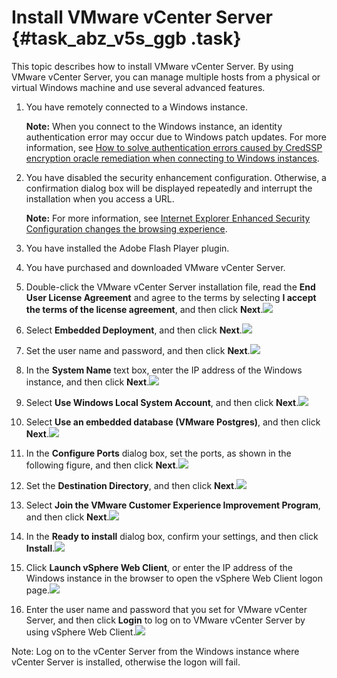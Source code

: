 # Install VMware vCenter Server {#task_abz_v5s_ggb .task}

This topic describes how to install VMware vCenter Server. By using VMware vCenter Server, you can manage multiple hosts from a physical or virtual Windows machine and use several advanced features.

1.  You have remotely connected to a Windows instance.

    **Note:** When you connect to the Windows instance, an identity authentication error may occur due to Windows patch updates. For more information, see [How to solve authentication errors caused by CredSSP encryption oracle remediation when connecting to Windows instances](https://www.alibabacloud.com/help/faq-detail/71931.htm).

2.  You have disabled the security enhancement configuration. Otherwise, a confirmation dialog box will be displayed repeatedly and interrupt the installation when you access a URL.

    **Note:** For more information, see [Internet Explorer Enhanced Security Configuration changes the browsing experience](https://support.microsoft.com/en-us/help/815141/internet-explorer-enhanced-security-configuration-changes-the-browsing).

3.  You have installed the Adobe Flash Player plugin.
4.  You have purchased and downloaded VMware vCenter Server.

1.   Double-click the VMware vCenter Server installation file, read the **End User License Agreement** and agree to the terms by selecting **I accept the terms of the license agreement**, and then click **Next**.![](http://static-aliyun-doc.oss-cn-hangzhou.aliyuncs.com/assets/img/83717/154886297535724_en-US.png)

 
2.   Select **Embedded Deployment**, and then click **Next**.![](http://static-aliyun-doc.oss-cn-hangzhou.aliyuncs.com/assets/img/83717/154886297635726_en-US.png)

 
3.   Set the user name and password, and then click **Next**.![](http://static-aliyun-doc.oss-cn-hangzhou.aliyuncs.com/assets/img/83717/154886297635727_en-US.png)

 
4.  In the **System Name** text box, enter the IP address of the Windows instance, and then click **Next**.![](http://static-aliyun-doc.oss-cn-hangzhou.aliyuncs.com/assets/img/83717/154886297635728_en-US.png) 
5.   Select **Use Windows Local System Account**, and then click **Next**.![](http://static-aliyun-doc.oss-cn-hangzhou.aliyuncs.com/assets/img/83717/154886297635729_en-US.png)

 
6.   Select **Use an embedded database \(VMware Postgres\)**, and then click **Next**.![](http://static-aliyun-doc.oss-cn-hangzhou.aliyuncs.com/assets/img/83717/154886297635730_en-US.png)

 
7.   In the **Configure Ports** dialog box, set the ports, as shown in the following figure, and then click **Next**.![](http://static-aliyun-doc.oss-cn-hangzhou.aliyuncs.com/assets/img/83717/154886297635731_en-US.png)

 
8.   Set the **Destination Directory**, and then click **Next**.![](http://static-aliyun-doc.oss-cn-hangzhou.aliyuncs.com/assets/img/83717/154886297635732_en-US.png)

 
9.   Select **Join the VMware Customer Experience Improvement Program**, and then click **Next**.![](http://static-aliyun-doc.oss-cn-hangzhou.aliyuncs.com/assets/img/83717/154886297635733_en-US.png)

 
10.  In the **Ready to install** dialog box, confirm your settings, and then click **Install**.![](http://static-aliyun-doc.oss-cn-hangzhou.aliyuncs.com/assets/img/83717/154886297635734_en-US.png)

 
11.  Click **Launch vSphere Web Client**, or enter the IP address of the Windows instance in the browser to open the vSphere Web Client logon page.![](http://static-aliyun-doc.oss-cn-hangzhou.aliyuncs.com/assets/img/83717/154886297635735_en-US.png)

 
12.  Enter the user name and password that you set for VMware vCenter Server, and then click **Login** to log on to VMware vCenter Server by using vSphere Web Client.![](http://static-aliyun-doc.oss-cn-hangzhou.aliyuncs.com/assets/img/83717/154886297635963_en-US.png)

 Note: Log on to the vCenter Server from the Windows instance where vCenter Server is installed, otherwise the logon will fail.


